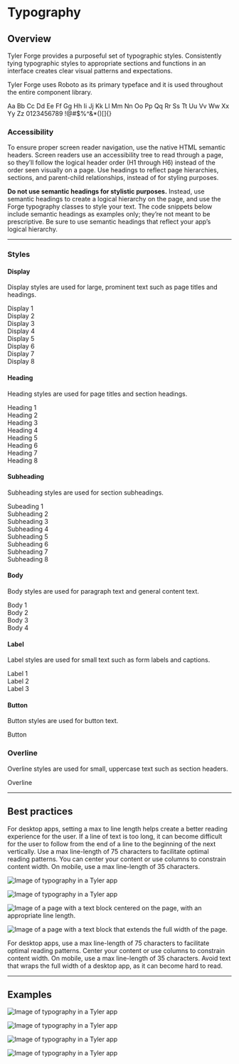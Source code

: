 # Typography

## Overview

Tyler Forge provides a purposeful set of typographic styles. Consistently tying typographic styles to appropriate sections and functions in an interface creates clear visual patterns and expectations.

Tyler Forge uses Roboto as its primary typeface and it is used throughout the entire component library.


<p className="forge-typography--heading8">
Aa Bb Cc Dd Ee Ff Gg Hh Ii Jj Kk Ll Mm Nn Oo Pp   
Qq Rr Ss Tt Uu Vv Ww Xx Yy Zz   
0123456789 !@#$%^&*()[]{}
</p>


### Accessibility

To ensure proper screen reader navigation, use the native HTML semantic headers. Screen readers use an accessibility tree to read through a page, so they’ll follow the logical header order (H1 through H6) instead of the order seen visually on a page. Use headings to reflect page hierarchies, sections, and parent-child relationships, instead of for styling purposes. 

**Do not use semantic headings for stylistic purposes.** Instead, use semantic headings to create a logical hierarchy on the page, and use the Forge typography classes to style your text. The code snippets below include semantic headings as examples only; they’re not meant to be prescriptive. Be sure to use semantic headings that reflect your app’s logical hierarchy. 


---

### Styles

#### Display

<Columns type="equal" columns="two">

<LeftColumn>

Display styles are used for large, prominent text such as page titles and headings.

</LeftColumn>

<RightColumn>
<div className="forge-typography--display1">Display 1</div>
<div className="forge-typography--display2">Display 2</div>
<div className="forge-typography--display3">Display 3</div>
<div className="forge-typography--display4">Display 4</div>
<div className="forge-typography--display5">Display 5</div>
<div className="forge-typography--display6">Display 6</div>
<div className="forge-typography--display7">Display 7</div>
<div className="forge-typography--display8">Display 8</div>
</RightColumn>

</Columns>



#### Heading

<Columns type="equal" columns="two">

<LeftColumn>

Heading styles are used for page titles and section headings.

</LeftColumn>

<RightColumn>

<div className="forge-typography--heading1">Heading 1</div>
<div className="forge-typography--heading2">Heading 2</div>
<div className="forge-typography--heading3">Heading 3</div>
<div className="forge-typography--heading4">Heading 4</div>
<div className="forge-typography--heading5">Heading 5</div>
<div className="forge-typography--heading6">Heading 6</div>
<div className="forge-typography--heading7">Heading 7</div>
<div className="forge-typography--heading8">Heading 8</div>

</RightColumn>

</Columns>


#### Subheading
<Columns type="equal" columns="two">

<LeftColumn>

Subheading styles are used for section subheadings.

</LeftColumn>

<RightColumn>

<div className="forge-typography--subheading1">Subeading 1</div>
<div className="forge-typography--subheading2">Subheading 2</div>
<div className="forge-typography--subheading3">Subheading 3</div>
<div className="forge-typography--subheading4">Subheading 4</div>
<div className="forge-typography--subheading5">Subheading 5</div>
<div className="forge-typography--subheading6">Subheading 6</div>
<div className="forge-typography--subheading7">Subheading 7</div>
<div className="forge-typography--subheading8">Subheading 8</div>

</RightColumn>

</Columns>


#### Body
<Columns type="equal" columns="two">

<LeftColumn>

Body styles are used for paragraph text and general content text.

</LeftColumn>

<RightColumn>

<div className="forge-typography--body1">Body 1</div>
<div className="forge-typography--body2">Body 2</div>
<div className="forge-typography--body3">Body 3</div>
<div className="forge-typography--body4">Body 4</div>

</RightColumn>

</Columns>


#### Label
<Columns type="equal" columns="two">

<LeftColumn>

Label styles are used for small text such as form labels and captions.

</LeftColumn>

<RightColumn>

<div className="forge-typography--label1">Label 1</div>
<div className="forge-typography--label2">Label 2</div>
<div className="forge-typography--label3">Label 3</div>

</RightColumn>

</Columns>


#### Button
<Columns type="equal" columns="two">

<LeftColumn>

Button styles are used for button text.

</LeftColumn>

<RightColumn>

<div className="forge-typography--button">Button</div>

</RightColumn>

</Columns>


### Overline
<Columns type="equal" columns="two">

<LeftColumn>

Overline styles are used for small, uppercase text such as section headers.

</LeftColumn>

<RightColumn>

<div className="forge-typography--overline">Overline</div>

</RightColumn>

</Columns>


---

## Best practices 

For desktop apps, setting a max to line length helps create a better reading experience for the user. If a line of text is too long, it can become difficult for the user to follow from the end of a line to the beginning of the next vertically. Use a max line-length of 75 characters to facilitate optimal reading patterns. You can center your content or use columns to constrain content width. On mobile, use a max line-length of 35 characters.

<ImageBlock padded={false} max-width="650px">

![Image of typography in a Tyler app](./images/character-length-desktop.png)

</ImageBlock>

<ImageBlock padded={false} max-width="650px">

![Image of typography in a Tyler app](./images/character-length-mobile.png)

</ImageBlock>














<DoDontGrid>
  <DoDontRow>
  <DoDontImage>

![Image of a page with a text block centered on the page, with an appropriate line length.](./images/line-length-do.png)

  </DoDontImage>
  <DoDontImage>

![Image of a page with a text block that extends the full width of the page.](./images/line-length-dont.png)

  </DoDontImage>

  </DoDontRow>
  <DoDontRow>
    <DoDont type="do">For desktop apps, use a max line-length of 75 characters to facilitate optimal reading patterns. Center your content or use columns to constrain content width. On mobile, use a max line-length of 35 characters. </DoDont>
    <DoDont type="dont">Avoid text that wraps the full width of a desktop app, as it can become hard to read.</DoDont>
  </DoDontRow>
</DoDontGrid>

---

## Examples

<ImageBlock padded={false} max-width="650px">

![Image of typography in a Tyler app](./images/display-example-1.png)

</ImageBlock>

<ImageBlock padded={false} max-width="650px">

![Image of typography in a Tyler app](./images/display-example-2.png)

</ImageBlock>

<ImageBlock padded={false} max-width="650px">

![Image of typography in a Tyler app](./images/display-example-5.png)

</ImageBlock>

<ImageBlock padded={false} max-width="650px">

![Image of typography in a Tyler app](./images/display-example-3.png)

</ImageBlock>
